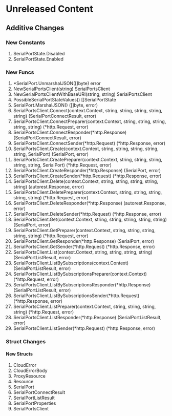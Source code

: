 # Unreleased Content

## Additive Changes

### New Constants

1. SerialPortState.Disabled
1. SerialPortState.Enabled

### New Funcs

1. *SerialPort.UnmarshalJSON([]byte) error
1. NewSerialPortsClient(string) SerialPortsClient
1. NewSerialPortsClientWithBaseURI(string, string) SerialPortsClient
1. PossibleSerialPortStateValues() []SerialPortState
1. SerialPort.MarshalJSON() ([]byte, error)
1. SerialPortsClient.Connect(context.Context, string, string, string, string, string) (SerialPortConnectResult, error)
1. SerialPortsClient.ConnectPreparer(context.Context, string, string, string, string, string) (*http.Request, error)
1. SerialPortsClient.ConnectResponder(*http.Response) (SerialPortConnectResult, error)
1. SerialPortsClient.ConnectSender(*http.Request) (*http.Response, error)
1. SerialPortsClient.Create(context.Context, string, string, string, string, string, SerialPort) (SerialPort, error)
1. SerialPortsClient.CreatePreparer(context.Context, string, string, string, string, string, SerialPort) (*http.Request, error)
1. SerialPortsClient.CreateResponder(*http.Response) (SerialPort, error)
1. SerialPortsClient.CreateSender(*http.Request) (*http.Response, error)
1. SerialPortsClient.Delete(context.Context, string, string, string, string, string) (autorest.Response, error)
1. SerialPortsClient.DeletePreparer(context.Context, string, string, string, string, string) (*http.Request, error)
1. SerialPortsClient.DeleteResponder(*http.Response) (autorest.Response, error)
1. SerialPortsClient.DeleteSender(*http.Request) (*http.Response, error)
1. SerialPortsClient.Get(context.Context, string, string, string, string, string) (SerialPort, error)
1. SerialPortsClient.GetPreparer(context.Context, string, string, string, string, string) (*http.Request, error)
1. SerialPortsClient.GetResponder(*http.Response) (SerialPort, error)
1. SerialPortsClient.GetSender(*http.Request) (*http.Response, error)
1. SerialPortsClient.List(context.Context, string, string, string, string) (SerialPortListResult, error)
1. SerialPortsClient.ListBySubscriptions(context.Context) (SerialPortListResult, error)
1. SerialPortsClient.ListBySubscriptionsPreparer(context.Context) (*http.Request, error)
1. SerialPortsClient.ListBySubscriptionsResponder(*http.Response) (SerialPortListResult, error)
1. SerialPortsClient.ListBySubscriptionsSender(*http.Request) (*http.Response, error)
1. SerialPortsClient.ListPreparer(context.Context, string, string, string, string) (*http.Request, error)
1. SerialPortsClient.ListResponder(*http.Response) (SerialPortListResult, error)
1. SerialPortsClient.ListSender(*http.Request) (*http.Response, error)

### Struct Changes

#### New Structs

1. CloudError
1. CloudErrorBody
1. ProxyResource
1. Resource
1. SerialPort
1. SerialPortConnectResult
1. SerialPortListResult
1. SerialPortProperties
1. SerialPortsClient
